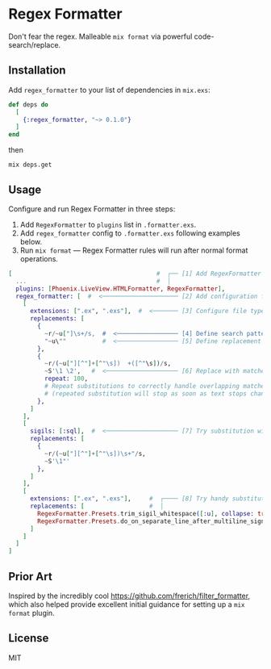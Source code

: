 # Regex Formatter

Don't fear the regex. Malleable `mix format` via powerful code-search/replace.

## Installation

Add `regex_formatter` to your list of dependencies in `mix.exs`:

```elixir
def deps do
  [
    {:regex_formatter, "~> 0.1.0"}
  ]
end
```
then
```
mix deps.get
```

## Usage

Configure and run Regex Formatter in three steps:

1. Add `RegexFormatter` to `plugins` list in `.formatter.exs`.
2. Add `regex_formatter` config to `.formatter.exs` following examples below.
3. Run `mix format` — Regex Formatter rules will run after normal format operations.

```elixir
[                                        #  ┌── [1] Add RegexFormatter to plugins.
  ...                                    #  │
  plugins: [Phoenix.LiveView.HTMLFormatter, RegexFormatter],
  regex_formatter: [  #  <───────────────────── [2] Add configuration for RegexFormatter.
    [
      extensions: [".ex", ".exs"],  #  <─────── [3] Configure file types to replace on.
      replacements: [
        {
          ~r/~u["]\s+/s,  #  <───────────────── [4] Define search pattern.
          "~u\""          #  <───────────────── [5] Define replacement pattern.
        },
        {
          ~r/(~u["][^"]+[^"\s])  +([^"\s])/s,
          ~S'\1 \2',   #  <──────────────────── [6] Replace with matched groups.
          repeat: 100,
          # Repeat substitutions to correctly handle overlapping matches.
          # (repeated substitution will stop as soon as text stops changing)
        },
      ]
    ],
    [
      sigils: [:sql],  #  <──────────────────── [7] Try substitution within sigils.
      replacements: [
        {
          ~r/(~u["][^"]+[^"\s])\s+"/s,
          ~S'\1"'
        },
      ]
    ],
    [
      extensions: [".ex", ".exs"],     #  ┌──── [8] Try handy substitution presets.
      replacements: [                  #  │
        RegexFormatter.Presets.trim_sigil_whitespace([:u], collapse: true),
        RegexFormatter.Presets.do_on_separate_line_after_multiline_signature(),
      ]
    ]
  ]
]
```

## Prior Art

Inspired by the incredibly cool https://github.com/frerich/filter_formatter, which
also helped provide excellent initial guidance for setting up a `mix format` plugin.

## License

MIT

